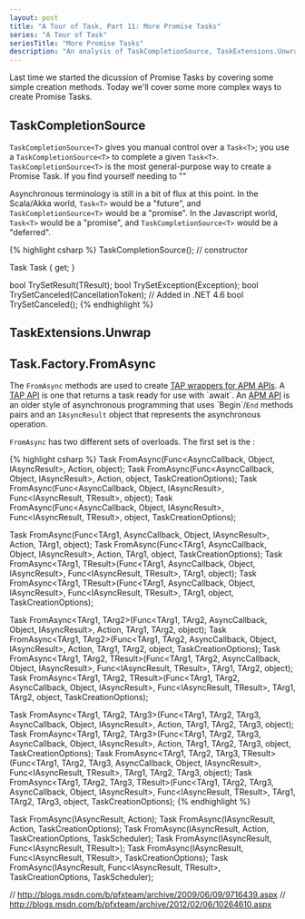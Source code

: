 ```yaml
---
layout: post
title: "A Tour of Task, Part 11: More Promise Tasks"
series: "A Tour of Task"
seriesTitle: "More Promise Tasks"
description: "An analysis of TaskCompletionSource, TaskExtensions.Unwrap, and Task.Factory.FromAsync; and discussion of whether they should be used for asynchronous and/or parallel code."
---
```


Last time we started the dicussion of Promise Tasks by covering some simple creation methods. Today we'll cover some more complex ways to create Promise Tasks.

## TaskCompletionSource

`TaskCompletionSource<T>` gives you manual control over a `Task<T>`; you use a `TaskCompletionSource<T>` to complete a given `Task<T>`. `TaskCompletionSource<T>` is the most general-purpose way to create a Promise Task. If you find yourself needing to ""

<div class="alert alert-info" markdown="1">
<i class="fa fa-hand-o-right fa-2x pull-left"></i>

Asynchronous terminology is still in a bit of flux at this point. In the Scala/Akka world, `Task<T>` would be a "future", and `TaskCompletionSource<T>` would be a "promise". In the Javascript world, `Task<T>` would be a "promise", and `TaskCompletionSource<T>` would be a "deferred".
</div>

{% highlight csharp %}
TaskCompletionSource(); // constructor

Task<TResult> Task { get; }

bool TrySetResult(TResult);
bool TrySetException(Exception);
bool TrySetCanceled(CancellationToken); // Added in .NET 4.6
bool TrySetCanceled();
{% endhighlight %}



## TaskExtensions.Unwrap

## Task.Factory.FromAsync

The `FromAsync` methods are used to create [TAP wrappers for APM APIs](https://msdn.microsoft.com/en-us/library/hh873178%28v=vs.110%29.aspx#ApmToTap). A [TAP API](https://msdn.microsoft.com/en-us/library/hh873175(v=vs.110).aspx) is one that returns a task ready for use with `await`. An [APM API](https://msdn.microsoft.com/en-us/library/ms228963(v=vs.110).aspx) is an older style of asynchronous programming that uses `Begin`/`End` methods pairs and an `IAsyncResult` object that represents the asynchronous operation.

`FromAsync` has two different sets of overloads. The first set is the :

{% highlight csharp %}
Task FromAsync(Func<AsyncCallback, Object, IAsyncResult>, Action<IAsyncResult>,	object);
Task FromAsync(Func<AsyncCallback, Object, IAsyncResult>, Action<IAsyncResult>, object, TaskCreationOptions);
Task<TResult> FromAsync<TResult>(Func<AsyncCallback, Object, IAsyncResult>, Func<IAsyncResult, TResult>, object);
Task<TResult> FromAsync<TResult>(Func<AsyncCallback, Object, IAsyncResult>, Func<IAsyncResult, TResult>, object, TaskCreationOptions);

Task FromAsync<TArg1>(Func<TArg1, AsyncCallback, Object, IAsyncResult>, Action<IAsyncResult>, TArg1, object);
Task FromAsync<TArg1>(Func<TArg1, AsyncCallback, Object, IAsyncResult>, Action<IAsyncResult>, TArg1, object, TaskCreationOptions);
Task<TResult> FromAsync<TArg1, TResult>(Func<TArg1, AsyncCallback, Object, IAsyncResult>, Func<IAsyncResult, TResult>, TArg1, object);
Task<TResult> FromAsync<TArg1, TResult>(Func<TArg1, AsyncCallback, Object, IAsyncResult>, Func<IAsyncResult, TResult>, TArg1, object, TaskCreationOptions);

Task FromAsync<TArg1, TArg2>(Func<TArg1, TArg2, AsyncCallback, Object, IAsyncResult>, Action<IAsyncResult>, TArg1, TArg2, object);
Task FromAsync<TArg1, TArg2>(Func<TArg1, TArg2, AsyncCallback, Object, IAsyncResult>, Action<IAsyncResult>, TArg1, TArg2, object, TaskCreationOptions);
Task<TResult> FromAsync<TArg1, TArg2, TResult>(Func<TArg1, TArg2, AsyncCallback, Object, IAsyncResult>, Func<IAsyncResult, TResult>, TArg1, TArg2, object);
Task<TResult> FromAsync<TArg1, TArg2, TResult>(Func<TArg1, TArg2, AsyncCallback, Object, IAsyncResult>, Func<IAsyncResult, TResult>, TArg1, TArg2, object, TaskCreationOptions);

Task FromAsync<TArg1, TArg2, TArg3>(Func<TArg1, TArg2, TArg3, AsyncCallback, Object, IAsyncResult>, Action<IAsyncResult>, TArg1, TArg2, TArg3, object);
Task FromAsync<TArg1, TArg2, TArg3>(Func<TArg1, TArg2, TArg3, AsyncCallback, Object, IAsyncResult>, Action<IAsyncResult>, TArg1, TArg2, TArg3, object, TaskCreationOptions);
Task<TResult> FromAsync<TArg1, TArg2, TArg3, TResult>(Func<TArg1, TArg2, TArg3, AsyncCallback, Object, IAsyncResult>, Func<IAsyncResult, TResult>, TArg1, TArg2, TArg3, object);
Task<TResult> FromAsync<TArg1, TArg2, TArg3, TResult>(Func<TArg1, TArg2, TArg3, AsyncCallback, Object, IAsyncResult>, Func<IAsyncResult, TResult>, TArg1, TArg2, TArg3, object, TaskCreationOptions);
{% endhighlight %}

Task FromAsync(IAsyncResult, Action<IAsyncResult>);
Task FromAsync(IAsyncResult, Action<IAsyncResult>, TaskCreationOptions);
Task FromAsync(IAsyncResult, Action<IAsyncResult>, TaskCreationOptions, TaskScheduler);
Task<TResult> FromAsync<TResult>(IAsyncResult, Func<IAsyncResult, TResult>);
Task<TResult> FromAsync<TResult>(IAsyncResult, Func<IAsyncResult, TResult>, TaskCreationOptions);
Task<TResult> FromAsync<TResult>(IAsyncResult, Func<IAsyncResult, TResult>, TaskCreationOptions, TaskScheduler);

// http://blogs.msdn.com/b/pfxteam/archive/2009/06/09/9716439.aspx
// http://blogs.msdn.com/b/pfxteam/archive/2012/02/06/10264610.aspx